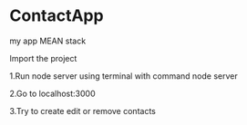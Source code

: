# ContactApp
my app MEAN stack

Import the project

1.Run node server using terminal with command node server

2.Go to localhost:3000

3.Try to create edit or remove contacts
